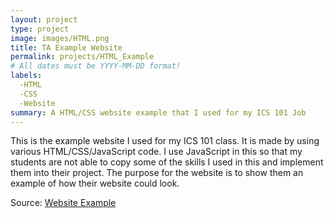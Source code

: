 ```yaml
---
layout: project
type: project
image: images/HTML.png
title: TA Example Website
permalink: projects/HTML_Example
# All dates must be YYYY-MM-DD format!
labels:
  -HTML
  -CSS
  -Website
summary: A HTML/CSS website example that I used for my ICS 101 Job
---
```


This is the example website I used for my ICS 101 class. It is made by using various HTML/CSS/JavaScript code. I use JavaScript in this so that my students are not able to copy some of the skills I used in this and implement them into their project. The purpose for the website is to show them an example of how their website could look. 


Source: <a href="https://www2.hawaii.edu/~nmnag/me/dreamweaver%20example.html"><i class="large github icon "></i>Website Example</a>
